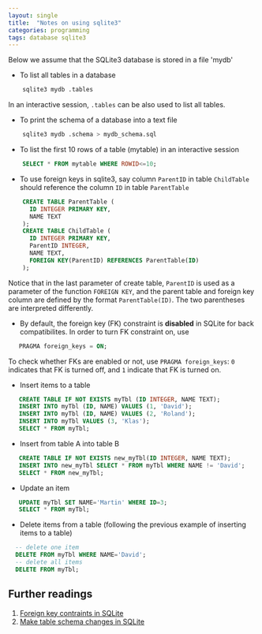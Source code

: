 ```yaml
---
layout: single
title:  "Notes on using sqlite3"
categories: programming 
tags: database sqlite3
---
```


Below we assume that the SQLite3 database is stored in a file 'mydb'
* To list all tables in a database
~~~ bash
    sqlite3 mydb .tables
~~~
  In an interactive session, `.tables` can be also used to list all tables.
* To print the schema of a database into a text file
~~~ bash
    sqlite3 mydb .schema > mydb_schema.sql
~~~
* To list the first 10 rows of a table (mytable) in an interactive session
~~~ sql
    SELECT * FROM mytable WHERE ROWID<=10;
~~~
* To use foreign keys in sqlite3, say column `ParentID` in table `ChildTable` should reference the column `ID` in table `ParentTable`
~~~ sql
    CREATE TABLE ParentTable (
      ID INTEGER PRIMARY KEY,
      NAME TEXT
    );
    CREATE TABLE ChildTable (
      ID INTEGER PRIMARY KEY,
      ParentID INTEGER,
      NAME TEXT,
      FOREIGN KEY(ParentID) REFERENCES ParentTable(ID)
    );
~~~
   Notice that in the last parameter of create table, `ParentID` is used as a parameter of the function `FOREIGN KEY`, and the parent table and foreign key column are defined by the format `ParentTable(ID)`. The two parentheses are interpreted differently.

* By default, the foreign key (FK) constraint is **disabled** in SQLite for back compatibilites. In order to turn FK constraint on, use
~~~ sql
   PRAGMA foreign_keys = ON;
~~~
  To check whether FKs are enabled or not, use `PRAGMA foreign_keys`: `0` indicates that FK is turned off, and `1` indicate that FK is turned on.

* Insert items to a table
~~~ sql
   CREATE TABLE IF NOT EXISTS myTbl (ID INTEGER, NAME TEXT);
   INSERT INTO myTbl (ID, NAME) VALUES (1, 'David');
   INSERT INTO myTbl (ID, NAME) VALUES (2, 'Roland');
   INSERT INTO myTbl VALUES (3, 'Klas');
   SELECT * FROM myTbl;
~~~

* Insert from table A into table B
~~~ sql
   CREATE TABLE IF NOT EXISTS new_myTbl(ID INTEGER, NAME TEXT);
   INSERT INTO new_myTbl SELECT * FROM myTbl WHERE NAME != 'David';
   SELECT * FROM new_myTbl;
~~~
* Update an item
~~~ sql
   UPDATE myTbl SET NAME='Martin' WHERE ID=3;
   SELECT * FROM myTbl;
~~~

* Delete items from a table (following the previous example of inserting items to a table)
~~~ sql
  -- delete one item
  DELETE FROM myTbl WHERE NAME='David';
  -- delete all items
  DELETE FROM myTbl;
~~~

## Further readings

1. [Foreign key contraints in SQLite](https://sqlite.org/foreignkeys.html)
2. [Make table schema changes in SQLite](https://www.sqlite.org/lang_altertable.html#otheralter)
